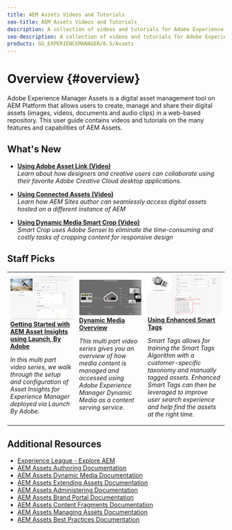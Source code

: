 ```yaml
---
title: AEM Assets Videos and Tutorials
seo-title: AEM Assets Videos and Tutorials
description: A collection of videos and tutorials for Adobe Experience Manager Assets. 
seo-description: A collection of videos and tutorials for Adobe Experience Manager Assets
products: SG_EXPERIENCEMANAGER/6.5/Assets
---
```


# Overview {#overview}

Adobe Experience Manager Assets is a digital asset management tool on AEM Platform that allows users to create, manage and share their digital assets (images, videos, documents and audio clips) in a web-based repository. This user guide contains videos and tutorials on the many features and capabilities of AEM Assets.

## What's New

* **[Using Adobe Asset Link (Video)](./creative-cloud/adobe-asset-link-feature-video-use.md)**
    <br>
    *Learn about how designers and creative users can collaborate using their favorite Adobe Creative Cloud desktop applications.*

* **[Using Connected Assets (Video)](./deployment/connected-assets-feature-video-use.md)**
    <br>
    *Learn how AEM Sites author can seamlessly access digital assets hosted on a different instance of AEM*

* **[Using Dynamic Media Smart Crop (Video)](./dynamic-media/smart-crop-feature-video-use.md)**
    <br>
     *Smart Crop uses Adobe Sensei to eliminate the time-consuming and costly tasks of cropping content for responsive design*

## Staff Picks

<table>
<td>
   <a href="./analytics/asset-insights-launch-tutorial-setup.md">
   <img alt="AEM Assets Insights" src="./analytics/assets/asset-insights-cover.png"/>
   </a>
   <div>
      <a href="./analytics/asset-insights-launch-tutorial-setup.md">
      <strong>Getting Started with AEM Asset Insights using Launch, By Adobe</strong>
      </a>
   </div>
   <p>
      <em>In this multi part video series, we walk through the setup and configuration of Asset Insights for Experience Manager deployed via Launch By Adobe.</em>
   <p>
</td>
<td>
   <a href="./dynamic-media/dynamic-media-overview-feature-video-use.md">
   <img alt="Dynamic Media Overview" src="./dynamic-media/assets/dynamic-media-overiew.png" />
   </a>
   <div>
      <a href="./dynamic-media/dynamic-media-overview-feature-video-use.md">
      <strong>Dynamic Media Overview</strong>
      </a>
   </div>
   <p>
      <em>This multi part video series gives you an overview of how media content is managed and accessed using Adobe Experience Manager Dynamic Media as a content serving service.</em>
   <p>
</td>
<td>
   <a href="./metadata/enhanced-smart-tags-feature-video-use.md">
   <img alt="Enhanced Smart Tags" src="./metadata/assets/enhanced-smart-tags.png" />
   </a>
   <div>
      <a href="./metadata/enhanced-smart-tags-feature-video-use.md">
      <strong>Using Enhanced Smart Tags</strong>
      </a>
   </div>
   <p>
      <em>Smart Tags allows for training the Smart Tags Algorithm with a customer-specific taxonomy and manually tagged assets. Enhanced Smart Tags can then be leveraged to improve user search experience and help find the assets at the right time.</em>
   </p>
</td>
</table>

## Additional Resources

* [Experience League - Explore AEM](https://experienceleague.adobe.com/#recommended/solutions/experience-manager)
* [AEM Assets Authoring Documentation](https://helpx.adobe.com/experience-manager/6-5/assets/user-guide.html?topic=/experience-manager/6-5/assets/morehelp/authoring.ug.js)
* [AEM Assets Dynamic Media Documentation](https://helpx.adobe.com/experience-manager/6-5/assets/user-guide.html?topic=/experience-manager/6-5/assets/morehelp/dynamic-media.ug.js)
* [AEM Assets Extending Assets Documentation](https://helpx.adobe.com/experience-manager/6-5/assets/user-guide.html?topic=/experience-manager/6-5/assets/morehelp/extending-assets.ug.js)
* [AEM Assets Administering Documentation](https://helpx.adobe.com/experience-manager/6-5/assets/user-guide.html?topic=/experience-manager/6-5/assets/morehelp/administering.ug.js)
* [AEM Assets Brand Portal Documentation](https://helpx.adobe.com/experience-manager/6-5/assets/user-guide.html?topic=/experience-manager/6-5/assets/morehelp/brand-portal.ug.js)
* [AEM Assets Content Fragments Documentation](https://helpx.adobe.com/experience-manager/6-5/assets/user-guide.html?topic=/experience-manager/6-5/assets/morehelp/content-fragments.ug.js)
* [AEM Assets Managing Assets Documentation](https://helpx.adobe.com/experience-manager/6-5/assets/user-guide.html?topic=/experience-manager/6-5/assets/morehelp/managing-assets.ug.js)
* [AEM Assets Best Practices Documentation](https://helpx.adobe.com/experience-manager/6-5/assets/using/best-practices-for-assets.html)
